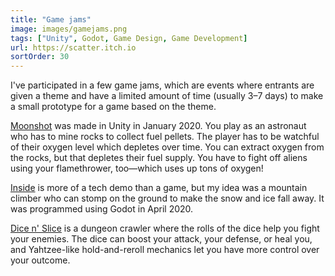 ```yaml
---
title: "Game jams"
image: images/gamejams.png
tags: ["Unity", Godot, Game Design, Game Development]
url: https://scatter.itch.io
sortOrder: 30
---
```


I've participated in a few game jams, which are events where entrants are given a theme and have a limited amount of time (usually 3&ndash;7 days) to make a small prototype for a game based on the theme.

[Moonshot](https://scatter.itch.io/moonshot) was made in Unity in January 2020. You play as an astronaut who has to mine rocks to collect fuel pellets. The player has to be watchful of their oxygen level which depletes over time. You can extract oxygen from the rocks, but that depletes their fuel supply. You have to fight off aliens using your flamethrower, too&mdash;which uses up tons of oxygen!

[Inside](https://scatter.itch.io/inside) is more of a tech demo than a game, but my idea was a mountain climber who can stomp on the ground to make the snow and ice fall away. It was programmed using Godot in April 2020.

[Dice n' Slice](https://scatter.itch.io/dice-n-slice) is a dungeon crawler where the rolls of the dice help you fight your enemies. The dice can boost your attack, your defense, or heal you, and Yahtzee-like hold-and-reroll mechanics let you have more control over your outcome.
